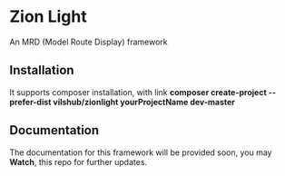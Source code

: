 # Zion Light
An MRD (Model Route Display) framework 


## Installation
It supports composer installation, with link **composer create-project --prefer-dist vilshub/zionlight yourProjectName dev-master** 

## Documentation ##

The documentation for this framework will be provided soon, you may **Watch**, this repo for further updates.

